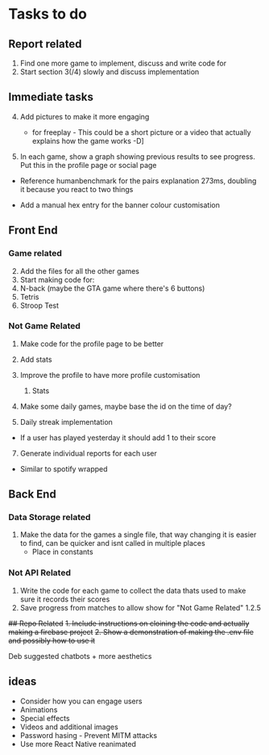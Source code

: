 # Tasks to do
## Report related
1. Find one more game to implement, discuss and write code for
2. Start section 3(/4) slowly and discuss implementation


## Immediate tasks



4. Add pictures to make it more engaging
    * for freeplay - This could be a short picture or a video that actually explains how the game works -D]

4. In each game, show a graph showing previous results to see progress. Put this in the profile page or social page

* Reference humanbenchmark for the pairs explanation 273ms, doubling it because you react to two things

* Add a manual hex entry for the banner colour customisation

## Front End
### Game related
2. Add the files for all the other games
3. Start making code for:
 1. N-back (maybe the GTA game where there's 6 buttons)
 3. Tetris
 4. Stroop Test


### Not Game Related
1. Make code for the profile page to be better
 1. Add stats
 2. Improve the profile to have more profile customisation
    1. Stats
2. Make some daily games, maybe base the id on the time of day?

5. Daily streak implementation
 * If a user has played yesterday it should add 1 to their score

7. Generate individual reports for each user
 * Similar to spotify wrapped
## Back End

### Data Storage related
1. Make the data for the games a single file, that way changing it is easier to find, can be quicker and isnt called in multiple places
    * Place in constants

### Not API Related
1. Write the code for each game to collect the data thats used to make sure it records their scores
2. Save progress from matches to allow show for "Not Game Related" 1.2.5



~~## Repo Related~~
~~1. Include instructions on cloining the code and actually making a firebase project~~
~~2. Show a demonstration of making the .env file and possibly how to use it~~

Deb suggested chatbots + more aesthetics

## ideas
* Consider how you can engage users
 * Animations
 * Special effects
 * Videos and additional images
* Password hasing - Prevent MITM attacks
* Use more React Native reanimated